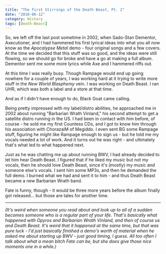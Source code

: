 ```yaml
---
title: "The First Stirrings of the Death Beast, Pt. 2"
date: "2010-06-12"
category: History
tags: [Death-Beast]
---
```


So, we left off the last post sometime in 2002, when Sado-Stan Dementor, Axecutioner, and I had hammered his first lyrical ideas into what you all now know as the *Apocalypse Metal* demo - four original songs and a few covers. At the time we decided that this stuff was so good, and the ideas were still flowing, so we should go for broke and have a go at making a full album. Dementor sent me some more lyrics while Axe and I hammered riffs out.

At this time I was really busy. Though Rampage would end up going nowhere for a couple of years, I was working hard at it trying to write more stuff in the *New World Blasphemy* vein. I was working on Death Beast. I ran UHR, which was both a label and a store at that time.

And as if I didn't have enough to do, Black Goat came calling.

Being pretty impressed with my label/distro abilities, he approached me in 2002 about running "Barbarian Wrath Vinland," his second attempt to get a satellite distro running in the US. I had been in contact with him before, of course - he sold me my first Countess CDs, and I got to know him through his association with ChorazaiM of Megiddo. I even sent BG some Rampage stuff, figuring he might like Rampage enough to sign us - but he told me my vocals needed a lot of work. And it turns out he was right - and ultimately that's what led to what happened next.

Just as he was chatting me up about running BWV, I had already decided to let him hear Death Beast. I figured that if he liked my music but not my vocals, then he should love Death Beast, since it's (mostly) my music and someone else's vocals. I sent him some MP3s, and then he demanded the full demo. I burned what we had and sent it to him - and thus Death Beast became a new Barbarian Wrath band.

Fate is funny, though - it would be three more years before the album finally got released... but those are tales for another time.

***

*(It's weird when someone you read about and look up to all of a sudden becomes someone who is a regular part of your life. That's basically what happened with Opyros and Barbarian Wrath Vinland, and then of course us and Death Beast. It's weird that it happened at the same time, but that was pure luck - I'd just basically finished a demo's worth of material when he asked me about starting up BWV - just good timing, I guess. All too often I talk about what a mean bitch Fate can be, but she does give those nice moments one in a while.)*
